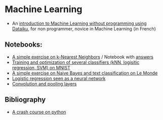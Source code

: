 # Machine Learning

* An [introduction to Machine Learning without programming using Dataiku](dataiku/index_ml_dataiku.html), for non programmer, novice in Machine Learning (in French)

## Notebooks:

* [A simple exercise on k-Nearest Neighbors](notebooks/knn_exercise_template.ipynb) / Notebook with [answers](notebooks/knn_exercise.ipynb)
* [Training and optimization of several classifiers (kNN, logisitic regression, SVM) on MNIST](notebooks/MNIST_all_stars_template.ipynb)
* [A simple exercise on Naive Bayes and text classification on Le Monde](notebooks/naivebayes_template.ipynb)
* [Logistic regression seen as a neural network](notebooks/logistic_NN_template.ipynb)
* [Convolution and pooling layers](notebooks/conv_nn_template.ipynb)

## Bibliography

* [A crash course on python](biblio/2017-vl-ml-cha-python-crash-course.pdf)


